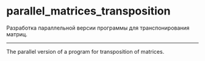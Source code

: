 # parallel_matrices_transposition

Разработка параллельной версии программы для транспонирования матриц.

___

The parallel version of a program for transposition of matrices.

